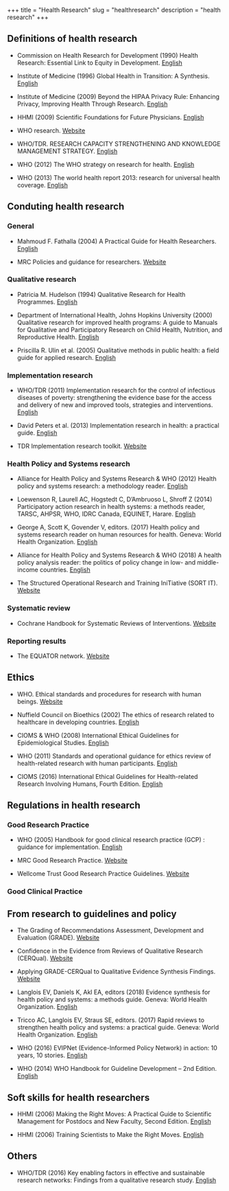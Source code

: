+++
title = "Health Research"
slug = "healthresearch"
description = "health research"
+++

## Definitions of health research

* Commission on Health Research for Development (1990) Health Research: Essential Link to Equity in Development. [English](http://www.cohred.org/downloads/open_archive/ComReports_0.pdf)

* Institute of Medicine (1996) Global Health in Transition: A Synthesis. [English](https://www.nap.edu/catalog/5513/global-health-in-transition-a-synthesis-perspectives-from-international-organizations)

* Institute of Medicine (2009) Beyond the HIPAA Privacy Rule: Enhancing Privacy, Improving Health Through Research. [English](https://www.nap.edu/catalog/12458/beyond-the-hipaa-privacy-rule-enhancing-privacy-improving-health-through)

* HHMI (2009) Scientific Foundations for Future Physicians. [English](https://www.hhmi.org/sites/default/files/Programs/aamc-hhmi-2009-report.pdf)

* WHO research. [Website](https://www.who.int/topics/research/en/)

* WHO/TDR. RESEARCH CAPACITY STRENGTHENING AND KNOWLEDGE MANAGEMENT STRATEGY. [English](https://www.who.int/tdr/capacity/RCS_Strategy.pdf?ua=1)

* WHO (2012) The WHO strategy on research for health. [English](https://apps.who.int/iris/bitstream/handle/10665/77935/9789241503259_eng.pdf?sequence=1)

* WHO (2013) The world health report 2013: research for universal health coverage. [English](https://apps.who.int/iris/bitstream/handle/10665/85761/9789240690837_eng.pdf?sequence=2)

## Conduting health research
### General

* Mahmoud F. Fathalla (2004) A Practical Guide for Health Researchers. [English](https://www.who.int/ethics/review-committee/emro_ethics_dsa237.pdf)

* MRC Policies and guidance for researchers. [Website](https://mrc.ukri.org/research/policies-and-guidance-for-researchers/)

### Qualitative research

* Patricia M. Hudelson (1994) Qualitative Research for Health Programmes. [English](https://apps.who.int/iris/bitstream/handle/10665/62315/WHO_MNH_PSF_94.3.pdf?sequence=1)

* Department of International Health, Johns Hopkins University (2000) Qualitative research for improved health programs: A guide to Manuals for Qualitative and Participatory Research on Child Health, Nutrition, and Reproductive Health. [English](https://www.k4health.org/sites/default/files/qualitative.pdf)

* Priscilla R. Ulin et al. (2005) Qualitative methods in public health: a field guide for applied research. [English](https://leseprobe.buch.de/images-adb/d8/a8/d8a8e52f-91f9-4f5d-a5f8-3d71c51e492d.pdf) 

### Implementation research

* WHO/TDR (2011) Implementation research for the control of infectious diseases of poverty: strengthening the evidence base for the access and delivery of new and improved tools, strategies and interventions. [English](https://www.who.int/tdr/publications/documents/access_report.pdf?ua=1)
* David Peters et al. (2013) Implementation research in health: a practical guide. [English](https://apps.who.int/iris/bitstream/handle/10665/91758/9789241506212_eng.pdf?sequence=1)

* TDR Implementation research toolkit. [Website](http://adphealth.org/irtoolkit/)

### Health Policy and Systems research

* Alliance for Health Policy and Systems Research & WHO (2012) Health policy and systems research: a methodology reader. [English](https://apps.who.int/iris/bitstream/handle/10665/44803/9789241503136_eng.pdf?sequence=1)

* Loewenson R, Laurell AC, Hogstedt C, D’Ambruoso L, Shroff Z (2014) Participatory action research in health systems: a methods reader, TARSC, AHPSR, WHO, IDRC Canada, EQUINET, Harare. [English](http://equinetafrica.org/sites/default/files/uploads/documents/PAR_Methods_Reader2014_for_web.pdf)

* George A, Scott K, Govender V, editors. (2017) Health policy and systems research reader on human resources for health. Geneva: World Health Organization. [English](https://apps.who.int/iris/bitstream/handle/10665/259460/9789241513357-eng.pdf?sequence=1)

* Alliance for Health Policy and Systems Research & WHO (2018) A health policy analysis reader: the politics of policy change in low- and middle-income countries. [English](https://www.who.int/alliance-hpsr/resources/publications/Alliance-HPA-Reader-web.pdf?ua=1)

* The Structured Operational Research and Training IniTiative (SORT IT). [Website](https://www.who.int/tdr/capacity/strengthening/sort/en/)

### Systematic review

* Cochrane Handbook for Systematic Reviews of Interventions. [Website](https://training.cochrane.org/handbook)

### Reporting results

* The EQUATOR network. [Website](http://www.equator-network.org/)

## Ethics

* WHO. Ethical standards and procedures for research with human beings. [Website](https://www.who.int/ethics/research/en/)

* Nuffield Council on Bioethics (2002) The ethics of research related to healthcare in developing countries. [English](http://nuffieldbioethics.org/wp-content/uploads/2014/07/Ethics-of-research-related-to-healthcare-in-developing-countries-I.pdf)

* CIOMS & WHO (2008) International Ethical Guidelines for Epidemiological Studies. [English](https://www.ufrgs.br/bioetica/cioms2008.pdf)

* WHO (2011) Standards and operational guidance for ethics review of health-related research with human participants. [English](https://apps.who.int/iris/bitstream/handle/10665/44783/9789241502948_eng.pdf?sequence=1)

* CIOMS (2016) International Ethical Guidelines for Health-related Research Involving Humans, Fourth Edition. [English](https://cioms.ch/wp-content/uploads/2017/01/WEB-CIOMS-EthicalGuidelines.pdf)

## Regulations in health research
### Good Research Practice

* WHO (2005) Handbook for good clinical research practice (GCP) : guidance for implementation. [English](https://apps.who.int/iris/bitstream/handle/10665/43392/924159392X_eng.pdf?sequence=1&isAllowed=y)

* MRC Good Research Practice. [Website](https://mrc.ukri.org/research/policies-and-guidance-for-researchers/good-research-practice/)

* Wellcome Trust Good Research Practice Guidelines. [Website](https://wellcome.ac.uk/funding/guidance/good-research-practice-guidelines)

### Good Clinical Practice


## From research to guidelines and policy

* The Grading of Recommendations Assessment, Development and Evaluation (GRADE). [Website](http://www.gradeworkinggroup.org)

* Confidence in the Evidence from Reviews of Qualitative Research (CERQual). [Website](https://www.cerqual.org)

* Applying GRADE-CERQual to Qualitative Evidence Synthesis Findings. [Website](https://implementationscience.biomedcentral.com/articles/supplements/volume-13-supplement-1)

* Langlois EV, Daniels K, Akl EA, editors (2018) Evidence synthesis for health policy and systems: a methods guide. Geneva: World Health Organization. [English](https://www.who.int/alliance-hpsr/resources/publications/Alliance-evidence-synthesis-MethodsGuide.pdf?ua=1) 

* Tricco AC, Langlois EV, Straus SE, editors. (2017) Rapid reviews to strengthen health policy and systems: a practical guide. Geneva: World Health Organization. [English](https://apps.who.int/iris/bitstream/handle/10665/258698/9789241512763-eng.pdf?sequence=1)

* WHO (2016) EVIPNet (Evidence-Informed Policy Network) in action: 10 years, 10 stories. [English](https://www.who.int/evidence/resources/publication/en/)

* WHO (2014) WHO Handbook for Guideline Development – 2nd Edition. [English](https://apps.who.int/medicinedocs/documents/s22083en/s22083en.pdf)

## Soft skills for health researchers

* HHMI (2006) Making the Right Moves: A Practical Guide to Scientific Management for Postdocs and New Faculty, Second Edition. [English](https://www.hhmi.org/science-education/programs/making-right-moves)

* HHMI (2006) Training Scientists to Make the Right Moves. [English](https://www.hhmi.org/science-education/programs/training-scientists)

## Others

* WHO/TDR (2016) Key enabling factors in effective and sustainable research networks: Findings from a qualitative research study. [English](https://www.who.int/tdr/publications/research-networks/en/)
